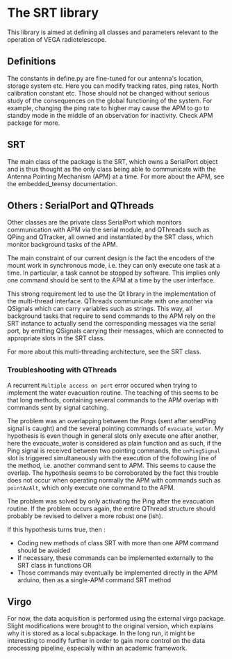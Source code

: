 # The SRT library

This library is aimed at defining all classes and parameters relevant to the operation of VEGA radiotelescope.

## Definitions

The constants in define.py are fine-tuned for our antenna's location, storage system etc. Here you can modify tracking 
rates, ping rates, North calibration constant etc. Those should not be changed without serious study of the consequences
on the global functioning of the system. For example, changing the ping rate to higher may cause the APM to go to standby
mode in the middle of an observation for inactivity. Check APM package for more.

## SRT

The main class of the package is the SRT, which owns a SerialPort object and is thus thought as the only class being
able to communicate with the Antenna Pointing Mechanism (APM) at a time. For more about the APM, see the embedded_teensy
documentation.

## Others : SerialPort and QThreads

Other classes are the private class SerialPort which monitors communication with APM via the serial module, and
QThreads such as QPing and QTracker, all owned and instantiated by the SRT class, which monitor background tasks of the
APM.

The main constraint of our current design is the fact the encoders of the mount work in synchronous mode, i.e. they can
only execute one task at a time. In particular, a task cannot be stopped by software. This implies only one command
should be sent to the APM at a time by the user interface.

This strong requirement led to use the Qt library in the implementation of the multi-thread interface. QThreads
communicate with one another via QSignals which can carry variables such as strings. This way, all background tasks
that require to send commands to the APM rely on the SRT instance to actually send the corresponding messages via the
serial port, by emitting QSignals carrying their messages, which are connected to appropriate slots in the SRT class.

For more about this multi-threading architecture, see the SRT class.

### Troubleshooting with QThreads

A recurrent ``Multiple access on port`` error occured when trying to implement the water evacuation routine. The teaching 
of this seems to be that long methods, containing several commands to the APM overlap with commands sent by signal catching.

The problem was an overlapping between the Pings (sent after sendPing signal is caught) and the several pointing commands
of ``evacuate_water``. My hypothesis is even though in general slots only execute one after another, here the evacuate_water
is considered as plain function and as such, if the Ping signal is received between two pointing commands, the ``onPingSignal`` slot 
is triggered simultaneously with the execution of the following line of the method, i.e. another command sent to APM. This
seems to cause the overlap. The hypothesis seems to be corroborated by the fact this trouble does not occur when operating 
normally the APM with commands such as ``pointAzAlt``, which only execute one command to the APM. 

The problem was solved by only activating the Ping after the evacuation routine. If the problem occurs again, the entire 
QThread structure should probably be revised to deliver a more robust one (ish).

If this hypothesis turns true, then : 
- Coding new methods of class SRT with more than one APM command should be avoided
- If necessary, these commands can be implemented externally to the SRT class in functions OR
- Those commands may eventually be implemented directly in the APM arduino, then as a single-APM command SRT method


## Virgo

For now, the data acquisition is performed using the external virgo package. Slight modifications were brought to the 
original version, which explains why it is stored as a local subpackage. In the long run, it might be interesting to 
modify further in order to gain more control on the data processing pipeline, especially within an academic framework.

